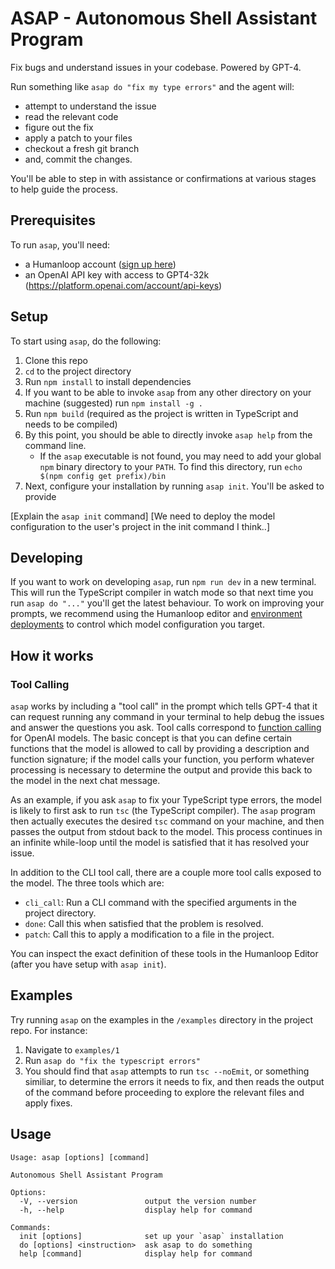 # ASAP - Autonomous Shell Assistant Program

Fix bugs and understand issues in your codebase. Powered by GPT-4.

Run something like `asap do "fix my type errors"` and the agent will:

- attempt to understand the issue
- read the relevant code
- figure out the fix
- apply a patch to your files
- checkout a fresh git branch
- and, commit the changes.

You'll be able to step in with assistance or confirmations at various stages to help guide the process.

## Prerequisites

To run `asap`, you'll need:

- a Humanloop account ([sign up here](https://app.humanloop.com/signup))
- an OpenAI API key with access to GPT4-32k (https://platform.openai.com/account/api-keys)

## Setup

To start using `asap`, do the following:

1. Clone this repo
1. `cd` to the project directory
1. Run `npm install` to install dependencies
1. If you want to be able to invoke `asap` from any other directory on your machine (suggested) run `npm install -g .`
1. Run `npm build` (required as the project is written in TypeScript and needs to be compiled)
1. By this point, you should be able to directly invoke `asap help` from the command line.
   - If the `asap` executable is not found, you may need to add your global `npm` binary directory to your `PATH`. To find this directory, run `echo $(npm config get prefix)/bin`
1. Next, configure your installation by running `asap init`. You'll be asked to provide

[Explain the `asap init` command]
[We need to deploy the model configuration to the user's project in the init command I think..]

## Developing

If you want to work on developing `asap`, run `npm run dev` in a new terminal. This will run the TypeScript compiler in watch mode so that next time you run `asap do "..."` you'll get the latest behaviour. To work on improving your prompts, we recommend using the Humanloop editor and [environment deployments](https://docs.humanloop.com/docs/deploy-to-an-environment) to control which model configuration you target.

## How it works

### Tool Calling

`asap` works by including a "tool call" in the prompt which tells GPT-4 that it can request running any command in your terminal to help debug the issues and answer the questions you ask. Tool calls correspond to [function calling](https://openai.com/blog/function-calling-and-other-api-updates#function-calling) for OpenAI models. The basic concept is that you can define certain functions that the model is allowed to call by providing a description and function signature; if the model calls your function, you perform whatever processing is necessary to determine the output and provide this back to the model in the next chat message.

As an example, if you ask `asap` to fix your TypeScript type errors, the model is likely to first ask to run `tsc` (the TypeScript compiler). The `asap` program then actually executes the desired `tsc` command on your machine, and then passes the output from stdout back to the model. This process continues in an infinite while-loop until the model is satisfied that it has resolved your issue.

In addition to the CLI tool call, there are a couple more tool calls exposed to the model. The three tools which are:

- `cli_call`: Run a CLI command with the specified arguments in the project directory.
- `done`: Call this when satisfied that the problem is resolved.
- `patch`: Call this to apply a modification to a file in the project.

You can inspect the exact definition of these tools in the Humanloop Editor (after you have setup with `asap init`).

## Examples

Try running `asap` on the examples in the `/examples` directory in the project repo. For instance:

1. Navigate to `examples/1`
1. Run `asap do "fix the typescript errors"`
1. You should find that `asap` attempts to run `tsc --noEmit`, or something similiar, to determine the errors it needs to fix, and then reads the output of the command before proceeding to explore the relevant files and apply fixes.

## Usage

```
Usage: asap [options] [command]

Autonomous Shell Assistant Program

Options:
  -V, --version               output the version number
  -h, --help                  display help for command

Commands:
  init [options]              set up your `asap` installation
  do [options] <instruction>  ask asap to do something
  help [command]              display help for command
```
